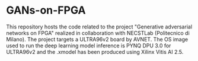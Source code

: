 # GANs-on-FPGA
This repository hosts the code related to the project "Generative adversarial networks on FPGA" realized in collaboration with NECSTLab (Politecnico di Milano).
The project targets a ULTRA96v2 board by AVNET. The OS image used to run the deep learning model inference is PYNQ DPU 3.0 for ULTRA96v2 and the .xmodel has been produced using Xilinx Vitis AI 2.5.  
